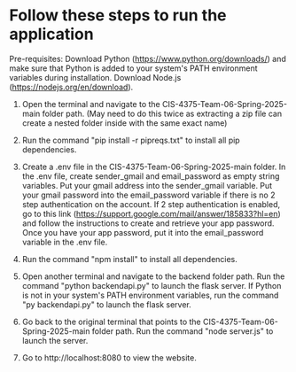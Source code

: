 # Follow these steps to run the application

Pre-requisites: Download Python (https://www.python.org/downloads/) and make sure that Python is added to your system's PATH environment variables during installation. Download Node.js (https://nodejs.org/en/download).

1. Open the terminal and navigate to the CIS-4375-Team-06-Spring-2025-main folder path. (May need to do this twice as extracting a zip file can create a nested folder inside with the same exact name)
 
2. Run the command "pip install -r pipreqs.txt" to install all pip dependencies.

3. Create a .env file in the CIS-4375-Team-06-Spring-2025-main folder. In the .env file, create sender_gmail and email_password as empty string variables. Put your gmail address into the sender_gmail variable. Put your gmail password into the email_password variable if there is no 2 step authentication on the account. If 2 step authentication is enabled, go to this link (https://support.google.com/mail/answer/185833?hl=en) and follow the instructions to create and retrieve your app password. Once you have your app password, put it into the email_password variable in the .env file. 

4. Run the command "npm install" to install all dependencies.

5. Open another terminal and navigate to the backend folder path. Run the command "python backendapi.py" to launch the flask server. If Python is not in your system's PATH environment variables, run the command "py backendapi.py" to launch the flask server.

6. Go back to the original terminal that points to the CIS-4375-Team-06-Spring-2025-main folder path. Run the command "node server.js" to launch the server.

7. Go to http://localhost:8080 to view the website.
